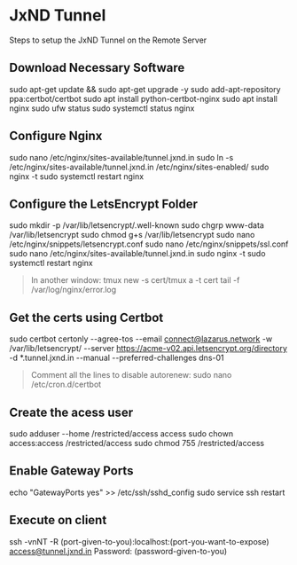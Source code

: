 # JxND Tunnel
Steps to setup the JxND Tunnel on the Remote Server

## Download Necessary Software
sudo apt-get update && sudo apt-get upgrade -y
sudo add-apt-repository ppa:certbot/certbot
sudo apt install python-certbot-nginx
sudo apt install nginx
sudo ufw status
sudo systemctl status nginx

## Configure Nginx
sudo nano /etc/nginx/sites-available/tunnel.jxnd.in
sudo ln -s /etc/nginx/sites-available/tunnel.jxnd.in /etc/nginx/sites-enabled/
sudo nginx -t
sudo systemctl restart nginx

## Configure the LetsEncrypt Folder
sudo mkdir -p /var/lib/letsencrypt/.well-known
sudo chgrp www-data /var/lib/letsencrypt
sudo chmod g+s /var/lib/letsencrypt
sudo nano /etc/nginx/snippets/letsencrypt.conf
sudo nano /etc/nginx/snippets/ssl.conf
sudo nano /etc/nginx/sites-available/tunnel.jxnd.in
sudo nginx -t
sudo systemctl restart nginx

> In another window: tmux new -s cert/tmux a -t cert
tail -f /var/log/nginx/error.log

## Get the certs using Certbot
sudo certbot certonly --agree-tos --email connect@lazarus.network -w /var/lib/letsencrypt/ --server https://acme-v02.api.letsencrypt.org/directory -d *.tunnel.jxnd.in --manual --preferred-challenges dns-01
> Comment all the lines to disable autorenew: sudo nano /etc/cron.d/certbot

## Create the acess user
sudo adduser --home /restricted/access access
sudo chown access:access /restricted/access
sudo chmod 755 /restricted/access

## Enable Gateway Ports
echo "GatewayPorts yes" >> /etc/ssh/sshd_config
sudo service ssh restart

## Execute on client
ssh -vnNT -R (port-given-to-you):localhost:(port-you-want-to-expose) access@tunnel.jxnd.in
Password: (password-given-to-you)